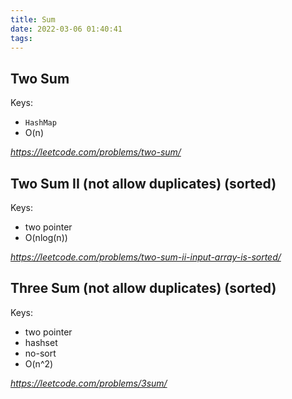 ```yaml
---
title: Sum
date: 2022-03-06 01:40:41
tags:
---
```

## Two Sum
Keys: 
- `HashMap`
- O(n)

*https://leetcode.com/problems/two-sum/*

## Two Sum II (not allow duplicates) (sorted)
Keys: 
- two pointer
- O(nlog(n))

*https://leetcode.com/problems/two-sum-ii-input-array-is-sorted/*

## Three Sum (not allow duplicates) (sorted)
Keys: 
- two pointer
- hashset
- no-sort
- O(n^2)

*https://leetcode.com/problems/3sum/*
